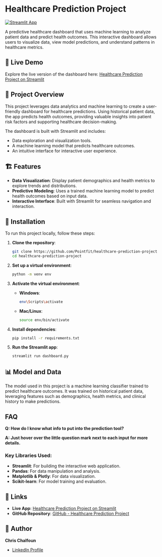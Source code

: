 # Healthcare Prediction Project

[![Streamlit App](https://img.shields.io/badge/Streamlit-App-blue?logo=streamlit)](https://healthcare-prediction-project.streamlit.app/)

A predictive healthcare dashboard that uses machine learning to analyze patient data and predict health outcomes. This interactive dashboard allows users to visualize data, view model predictions, and understand patterns in healthcare metrics.

## 🚀 Live Demo

Explore the live version of the dashboard here: [Healthcare Prediction Project on Streamlit](https://healthcare-prediction-project.streamlit.app/)

## 📖 Project Overview

This project leverages data analytics and machine learning to create a user-friendly dashboard for healthcare predictions. Using historical patient data, the app predicts health outcomes, providing valuable insights into patient risk factors and supporting healthcare decision-making.

The dashboard is built with Streamlit and includes:
- Data exploration and visualization tools.
- A machine learning model that predicts healthcare outcomes.
- An intuitive interface for interactive user experience.

## 🏗️ Features

- **Data Visualization**: Display patient demographics and health metrics to explore trends and distributions.
- **Predictive Modeling**: Uses a trained machine learning model to predict health outcomes based on input data.
- **Interactive Interface**: Built with Streamlit for seamless navigation and interaction.

## 🔧 Installation

To run this project locally, follow these steps:

1. **Clone the repository**:
   ```bash
   git clone https://github.com/Pointfit/healthcare-prediction-project.git
   cd healthcare-prediction-project

2. **Set up a virtual environment**:
   ```bash
   python -m venv env

3. **Activate the virtual environment**:
   - **Windows**:
     ```bash
     env\Scripts\activate
     ```
   - **Mac/Linux**:
     ```bash
     source env/bin/activate
     ```

4. **Install dependencies**:
   ```bash
   pip install -r requirements.txt

5. **Run the Streamlit app**:
   ```bash
   streamlit run dashboard.py

## 📊 Model and Data

The model used in this project is a machine learning classifier trained to predict healthcare outcomes. It was trained on historical patient data, leveraging features such as demographics, health metrics, and clinical history to make predictions.

## FAQ

   **Q: How do I know what info to put into the prediction tool?**
   
   **A: Just hover over the little question mark next to each input for more details.**


### Key Libraries Used:
- **Streamlit**: For building the interactive web application.
- **Pandas**: For data manipulation and analysis.
- **Matplotlib & Plotly**: For data visualization.
- **Scikit-learn**: For model training and evaluation.

## 🔗 Links

- **Live App**: [Healthcare Prediction Project on Streamlit](https://healthcare-prediction-project.streamlit.app/)
- **GitHub Repository**: [GitHub - Healthcare Prediction Project](https://github.com/yourusername/healthcare-prediction-project)

## 👤 Author

**Chris Chalfoun**

- [LinkedIn Profile](https://www.linkedin.com/in/chris-chalfoun/)
